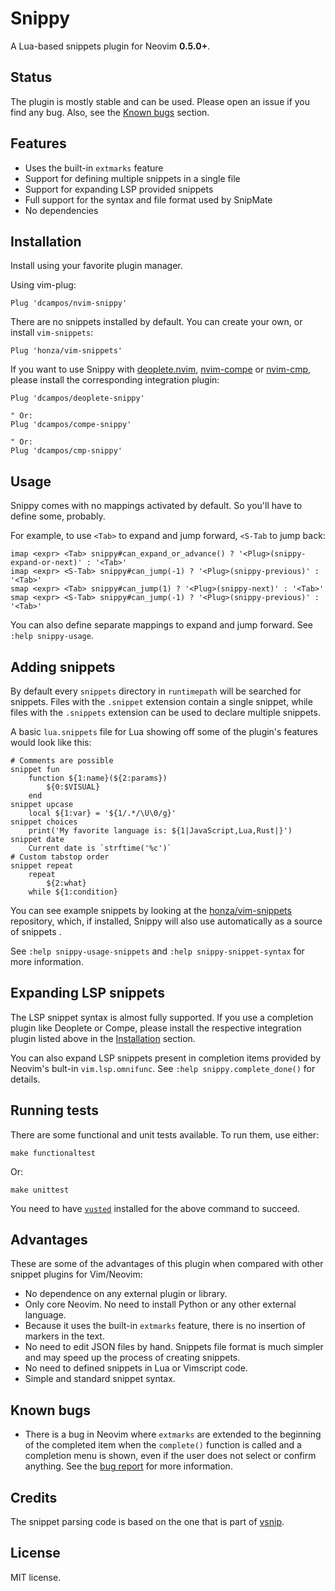 # Snippy

A Lua-based snippets plugin for Neovim **0.5.0+**.

## Status

The plugin is mostly stable and can be used. Please open an issue if you
find any bug. Also, see the [Known bugs](#known-bugs) section.

## Features

* Uses the built-in `extmarks` feature
* Support for defining multiple snippets in a single file
* Support for expanding LSP provided snippets
* Full support for the syntax and file format used by SnipMate
* No dependencies

## Installation

Install using your favorite plugin manager.

Using vim-plug:

```vim
Plug 'dcampos/nvim-snippy'
```

There are no snippets installed by default. You can create your own, or install
`vim-snippets`:

```vim
Plug 'honza/vim-snippets'
```

If you want to use Snippy with [deoplete.nvim][2], [nvim-compe][3] or [nvim-cmp][4], please install the
corresponding integration plugin:

```vim
Plug 'dcampos/deoplete-snippy'

" Or:
Plug 'dcampos/compe-snippy'

" Or:
Plug 'dcampos/cmp-snippy'
```

## Usage

Snippy comes with no mappings activated by default. So you'll have to define
some, probably.

For example, to use `<Tab>` to expand and jump forward, `<S-Tab` to jump back:

```vim
imap <expr> <Tab> snippy#can_expand_or_advance() ? '<Plug>(snippy-expand-or-next)' : '<Tab>'
imap <expr> <S-Tab> snippy#can_jump(-1) ? '<Plug>(snippy-previous)' : '<Tab>'
smap <expr> <Tab> snippy#can_jump(1) ? '<Plug>(snippy-next)' : '<Tab>'
smap <expr> <S-Tab> snippy#can_jump(-1) ? '<Plug>(snippy-previous)' : '<Tab>'
```

You can also define separate mappings to expand and jump forward. See `:help snippy-usage`.

## Adding snippets

By default every `snippets` directory in `runtimepath` will be searched for
snippets. Files with the `.snippet` extension contain a single snippet, while
files with the `.snippets` extension can be used to declare multiple snippets.

A basic `lua.snippets` file for Lua showing off some of the plugin's features
would look like this:

```vim-snippet
# Comments are possible
snippet fun
	function ${1:name}(${2:params})
		${0:$VISUAL}
	end
snippet upcase
	local ${1:var} = '${1/.*/\U\0/g}'
snippet choices
	print('My favorite language is: ${1|JavaScript,Lua,Rust|}')
snippet date
	Current date is `strftime('%c')`
# Custom tabstop order
snippet repeat
	repeat
		${2:what}
	while ${1:condition}
```

You can see example snippets by looking at the [honza/vim-snippets][5]
repository, which, if installed, Snippy will also use automatically as a source
of snippets .

See `:help snippy-usage-snippets` and `:help snippy-snippet-syntax` for more
information.

## Expanding LSP snippets

The LSP snippet syntax is almost fully supported. If you use a completion plugin
like Deoplete or Compe, please install the respective integration plugin listed
above in the [Installation](#installation) section.

You can also expand LSP snippets present in completion items provided by Neovim's
bult-in `vim.lsp.omnifunc`. See `:help snippy.complete_done()` for details.

## Running tests

There are some functional and unit tests available. To run them, use either:

```
make functionaltest
```

Or:

```
make unittest
```

You need to have [`vusted`][6] installed for the above command to succeed.

## Advantages

These are some of the advantages of this plugin when compared with other snippet plugins for Vim/Neovim:

* No dependence on any external plugin or library.
* Only core Neovim. No need to install Python or any other external language.
* Because it uses the built-in `extmarks` feature, there is no insertion of markers in the text.
* No need to edit JSON files by hand. Snippets file format is much simpler and may speed up the process of creating snippets.
* No need to defined snippets in Lua or Vimscript code.
* Simple and standard snippet syntax.

## Known bugs

* There is a bug in Neovim where `extmarks` are extended to the beginning of the completed item when the `complete()` function is called and a completion menu is shown, even if the user does not select or confirm anything. See the [bug report][1] for more information.

[1]: https://github.com/neovim/neovim/issues/13816
[2]: https://github.com/Shougo/deoplete.nvim
[3]: https://github.com/hrsh7th/nvim-compe
[4]: https://github.com/hrsh7th/nvim-cmp
[5]: https://github.com/honza/vim-snippets
[6]: https://github.com/notomo/vusted
[7]: https://github.com/hrsh7th/vim-vsnip

## Credits

The snippet parsing code is based on the one that is part of [vsnip][7].

## License

MIT license.
